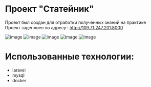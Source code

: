 # Проект "Статейник" 
Проект был создан для отработки полученных знаний на практике
Проект задеплоен по адресу : http://109.71.247.201:8000


![image](https://github.com/user-attachments/assets/0b979a93-3a9d-47eb-9082-d882acd5daa7)
![image](https://github.com/user-attachments/assets/6c352ce3-50f9-4444-8b48-3b2b5d5b33ea)
![image](https://github.com/user-attachments/assets/d4596b0d-88e6-4423-a87b-5b8b8ab89bef)
![image](https://github.com/user-attachments/assets/1c2a54a4-b38f-4c71-b04c-2eeaf8384768)
![image](https://github.com/user-attachments/assets/8b3e3813-87fb-43a0-8d2f-899831833ff8)

# Использованные технологии: 
- laravel
- mysql
- docker
